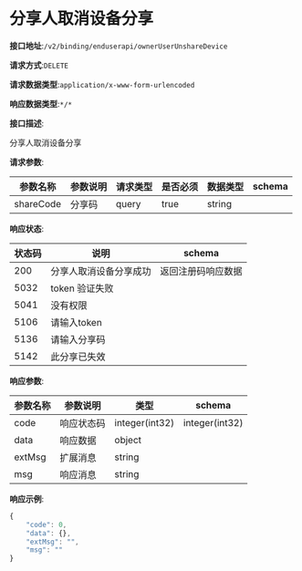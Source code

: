 # 分享人取消设备分享


**接口地址**:`/v2/binding/enduserapi/ownerUserUnshareDevice`


**请求方式**:`DELETE`


**请求数据类型**:`application/x-www-form-urlencoded`


**响应数据类型**:`*/*`


**接口描述**:<p>分享人取消设备分享</p>

**请求参数**:


| 参数名称  | 参数说明 | 请求类型 | 是否必须 | 数据类型 | schema |
| --------- | -------- | -------- | -------- | -------- | ------ |
| shareCode | 分享码   | query    | true     | string   |        |


**响应状态**:


| 状态码 | 说明                   | schema             |
| ------ | ---------------------- | ------------------ |
| 200    | 分享人取消设备分享成功 | 返回注册码响应数据 |
| 5032   | token 验证失败         |                    |
| 5041   | 没有权限               |                    |
| 5106   | 请输入token            |                    |
| 5136   | 请输入分享码           |                    |
| 5142   | 此分享已失效           |                    |


**响应参数**:


| 参数名称 | 参数说明   | 类型           | schema         |
| -------- | ---------- | -------------- | -------------- |
| code     | 响应状态码 | integer(int32) | integer(int32) |
| data     | 响应数据   | object         |                |
| extMsg   | 扩展消息   | string         |                |
| msg      | 响应消息   | string         |                |


**响应示例**:
```javascript
{
	"code": 0,
	"data": {},
	"extMsg": "",
	"msg": ""
}
```
